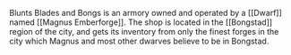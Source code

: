 Blunts Blades and Bongs is an armory owned and operated by a [[Dwarf]] named [[Magnus Emberforge]]. The shop is located in the [[Bongstad]] region of the city, and gets its inventory from only the finest forges in the city which Magnus and most other dwarves believe to be in Bongstad.